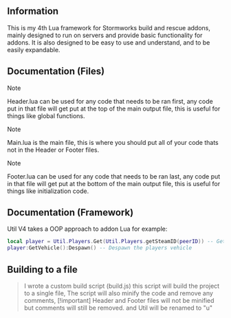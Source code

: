 ## Information

This is my 4th Lua framework for Stormworks build and rescue addons, mainly designed to run on servers and provide basic functionality for addons. It is also designed to be easy to use and understand, and to be easily expandable.

## Documentation (Files)

> [!NOTE]
> Header.lua can be used for any code that needs to be ran first, any code put in that file will get put at the top of the main output file, this is useful for things like global functions.

> [!NOTE]
> Main.lua is the main file, this is where you should put all of your code thats not in the Header or Footer files.

> [!NOTE]
> Footer.lua can be used for any code that needs to be ran last, any code put in that file will get put at the bottom of the main output file, this is useful for things like initialization code.

## Documentation (Framework)

Util V4 takes a OOP approach to addon Lua for example:

```lua
local player = Util.Players.Get(Util.Players.getSteamID(peerID)) -- Get the player object using the peerID
player:GetVehicle():Despawn() -- Despawn the players vehicle
```

## Building to a file

> I wrote a custom build script (build.js) this script will build the project to a single file, The script will also minify the code and remove any comments,
> [!important]
> Header and Footer files will not be minified but comments will still be removed. and Util will be renamed to "u"
